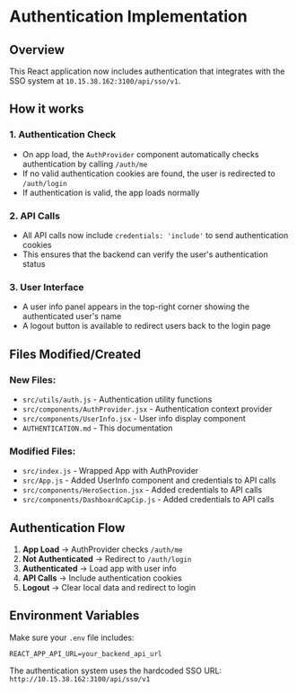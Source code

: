 # Authentication Implementation

## Overview
This React application now includes authentication that integrates with the SSO system at `10.15.38.162:3100/api/sso/v1`.

## How it works

### 1. Authentication Check
- On app load, the `AuthProvider` component automatically checks authentication by calling `/auth/me`
- If no valid authentication cookies are found, the user is redirected to `/auth/login`
- If authentication is valid, the app loads normally

### 2. API Calls
- All API calls now include `credentials: 'include'` to send authentication cookies
- This ensures that the backend can verify the user's authentication status

### 3. User Interface
- A user info panel appears in the top-right corner showing the authenticated user's name
- A logout button is available to redirect users back to the login page

## Files Modified/Created

### New Files:
- `src/utils/auth.js` - Authentication utility functions
- `src/components/AuthProvider.jsx` - Authentication context provider
- `src/components/UserInfo.jsx` - User info display component
- `AUTHENTICATION.md` - This documentation

### Modified Files:
- `src/index.js` - Wrapped App with AuthProvider
- `src/App.js` - Added UserInfo component and credentials to API calls
- `src/components/HeroSection.jsx` - Added credentials to API calls
- `src/components/DashboardCapCip.js` - Added credentials to API calls

## Authentication Flow

1. **App Load** → AuthProvider checks `/auth/me`
2. **Not Authenticated** → Redirect to `/auth/login`
3. **Authenticated** → Load app with user info
4. **API Calls** → Include authentication cookies
5. **Logout** → Clear local data and redirect to login

## Environment Variables

Make sure your `.env` file includes:
```
REACT_APP_API_URL=your_backend_api_url
```

The authentication system uses the hardcoded SSO URL: `http://10.15.38.162:3100/api/sso/v1` 